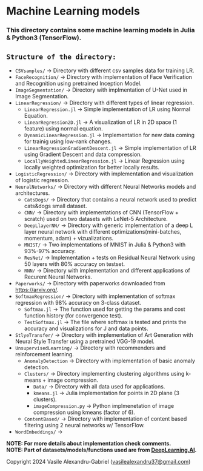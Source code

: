 # Machine Learning models

### This directory contains some machine learning models in Julia & Python3 (TensorFlow).

## `Structure of the directory:`
  * `CSVsamples/` -> Directory with different csv samples data for training LR. 
  * `FaceRecognition/` -> Directory with implementation of Face Verification and Recognition using pretrained Inception Model.
  * `ImageSegmentation/` -> Directory with implmentation of U-Net used in Image Segmentation.
  * `LinearRegression/` -> Directory with different types of linear regression.
    * `LinearRegression.jl` -> Simple implementation of LR using Normal Equation.
    * `LinearRegression2D.jl` -> A visualization of LR in 2D space (1 feature) using normal equation.
    * `DynamicLinearRegression.jl` -> Implementation for new data coming for trainig using low-rank changes.
    * `LinearRegressionGradientDescent.jl` -> Simple implementation of LR using Gradient Descent and data compression.
    * `LocallyWeightedLinearRegression.jl` -> Linear Regression using locally weighted optimization for better locally results.
  * `LogisticRegression/` -> Directory with implementation and visualization of logistic regression.
  * `NeuralNetworks/` -> Directory with different Neural Networks models and architectures.
    * `CatsDogs/` -> Directory that contains a neural network used to predict cats&dogs small dataset.
    * `CNN/` ->  Directory with implementations of CNN (TensorFlow + scratch) used on two datasets with LeNet-5 Architecture.
    * `DeepLlayerNN/` -> Directory with generic implementation of a deep L layer neural network with different optimizations(mini-batches, momentum, adam) + vizualizations.
    * `MNIST/` -> Two implementations of MNIST in Julia & Python3 with 93%-97% accuracy.
    * `ResNet/` -> Implementation + tests on Residual Neural Network using 50 layers with 80% accuracy on testset.
    * `RNN/` -> Directory with implementation and different applications of Recurent Neural Networks.
  * `Paperworks/` -> Directory with paperworks downloaded from https://arxiv.org/.
  * `SoftmaxRegression/` -> Directory with implementation of softmax regression with 98% accuracy on 3-class dataset.
    * `Softmax.jl` -> The function used for getting the params and cost function history (for convergence test).
    * `TestSoftmax.jl` -> The file where softmax is tested and prints the accuracy and visualizations for J and data points.
  * `StlyeTransfer/` -> Directory with implementation of Art Generation with Neural Style Transfer using a pretrained VGG-19 model.
  * `UnsupervisedLearning/` -> Directory with recommenders and reinforcement learning.
    * `AnomalyDetection` -> Directory with implementation of basic anomaly detection.
    * `Clusters/` -> Directory implementing clustering algorithms using k-means + image compression.
      * `Data/` -> Directory with all data used for applications.
      * `kmeans.jl` -> Julia implementation for points in 2D plane (3 clusters).
      * `imageCompression.py` -> Python implmenetation of image compression using kmeans (factor of 6).
    * `ContentBased/` -> Directory with implementation of content based filtering using 2 neural networks w/ TensorFlow.
  * `WordEmbeddings/` -> 
    

**NOTE: For more details about implementation check comments.**      
**NOTE: Part of datasets/models/functions used are from [DeepLearning.AI](https://www.deeplearning.ai/).**

Copyright 2024 Vasile Alexandru-Gabriel (vasilealexandru37@gmail.com)
